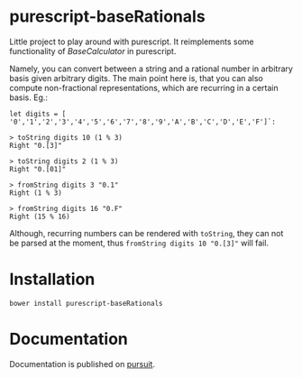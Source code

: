 # purescript-baseRationals
Little project to play around with purescript. It reimplements some
functionality of *BaseCalculator* in purescript.

Namely, you can convert between a string and a rational number in
arbitrary basis given arbitrary digits. The main point here is, that you
can also compute non-fractional representations, which are recurring in a
certain basis. Eg.:

```
let digits = [ '0','1','2','3','4','5','6','7','8','9','A','B','C','D','E','F']`:
```
```
> toString digits 10 (1 % 3)
Right "0.[3]"
```
```
> toString digits 2 (1 % 3)
Right "0.[01]"
```
```
> fromString digits 3 "0.1"
Right (1 % 3)
```
```
> fromString digits 16 "0.F"
Right (15 % 16)
```

Although, recurring numbers can be rendered with `toString`, they can not be
parsed at the moment, thus `fromString digits 10 "0.[3]"` will fail.

# Installation

```
bower install purescript-baseRationals
```

# Documentation

Documentation is published on [pursuit](pursuit.purescript.org/packages/purescript-baseRationals/).
